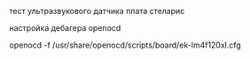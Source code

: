 тест ультразвукового датчика
плата стеларис

настройка дебагера openocd
     
  openocd -f /usr/share/openocd/scripts/board/ek-lm4f120xl.cfg

